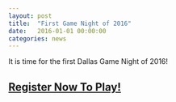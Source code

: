 ```yaml
---
layout: post
title:  "First Game Night of 2016"
date:   2016-01-01 00:00:00
categories: news
---
```


It is time for the first Dallas Game Night of 2016!

## [Register Now To Play!](http://dallasgamenight.eventbrite.com)
